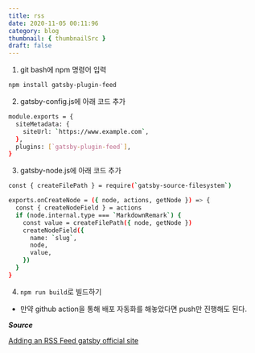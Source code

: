 ```yaml
---
title: rss
date: 2020-11-05 00:11:96
category: blog
thumbnail: { thumbnailSrc }
draft: false
---
```


1. git bash에 npm 명령어 입력 
```bash
npm install gatsby-plugin-feed
```


2. gatsby-config.js에 아래 코드 추가 

```bash
module.exports = {
  siteMetadata: {
    siteUrl: `https://www.example.com`,
  },
  plugins: [`gatsby-plugin-feed`],
}
```

3. gatsby-node.js에 아래 코드 추가
```bash
const { createFilePath } = require(`gatsby-source-filesystem`)

exports.onCreateNode = ({ node, actions, getNode }) => {
  const { createNodeField } = actions
  if (node.internal.type === `MarkdownRemark`) {
    const value = createFilePath({ node, getNode })
    createNodeField({
      name: `slug`,
      node,
      value,
    })
  }
}
```

4. `npm run build`로 빌드하기
- 만약 github action을 통해 배포 자동화를 해놓았다면 push만 진행해도 된다. 


***Source***

[Adding an RSS Feed gatsby official site](https://www.gatsbyjs.com/docs/adding-an-rss-feed/)  
